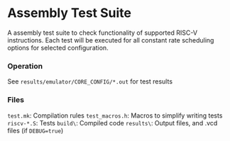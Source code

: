 Assembly Test Suite
================================================================================
A assembly test suite to check functionality of supported RISC-V instructions. Each test will be executed for all constant rate scheduling options for selected configuration.

### Operation
See `results/emulator/CORE_CONFIG/*.out` for test results

### Files
`test.mk`: Compilation rules 
`test_macros.h`: Macros to simplify writing tests
`riscv-*.S`: Tests
`build\`: Compiled code
`results\`: Output files, and .vcd files (if `DEBUG=true`)
